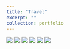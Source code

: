 ```yaml
---
title: "Travel"
excerpt: ""
collection: portfolio
---
```

<img src='https://Yp12138.github.io/images/travel0.jpg'>


<img src='https://Yp12138.github.io/images/travel1.jpg'>


<img src='https://Yp12138.github.io/images/travel2.jpg'>


<img src='https://Yp12138.github.io/images/travel3.jpg'>


<img src='https://Yp12138.github.io/images/travel4.jpg'>


<img src='https://Yp12138.github.io/images/travel5.jpg'>

